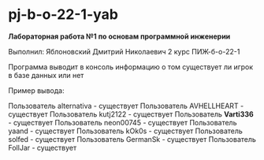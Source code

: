 # pj-b-o-22-1-yab

**Лабораторная работа №1 по основам программной инженерии**

Выполнил:
Яблоновский Дмитрий Николаевич
2 курс ПИЖ-б-о-22-1

Программа выводит в консоль информацию о том существует ли игрок в базе данных или нет

Пример вывода:

Пользователь alternativa - существует
Пользователь AVHELLHEART - существует
Пользователь kutj2122 - существует
Пользователь __Varti336__ - существует
Пользователь neon00745 - существует
Пользователь yaand - существует
Пользователь kOk0s - существует
Пользователь solfed - существует
Пользователь GermanSk - существует
Пользователь FollJar - существует